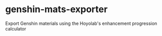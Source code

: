 # genshin-mats-exporter
Export Genshin materials using the Hoyolab's enhancement progression calculator
